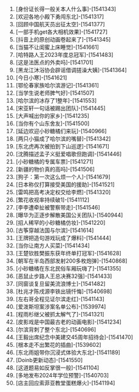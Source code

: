 
1. [身份证长得一般关本人什么事]-[1541343]
1. [欢迎各地小殿下勇闯东北]-[1541317]
1. [回顾中国航天员出征太空]-[1541377]
1. [一部手机get各大相机效果]-[1541727]
1. [抖音上的原创动画卷起来了]-[1541345]
1. [当猫不让闺蜜上床睡觉]-[1541661]
1. [哈特路人王2023年度总冠军]-[1541483]
1. [这是法医点的外卖吗]-[1541701]
1. [黑龙江沐浴协会辟谣借调搓澡大姨]-[1541364]
1. [今日小寒]-[1541621]
1. [鄂伦春家族哈尔滨游记]-[1541361]
1. [当学生说老师脾气好]-[1541507]
1. [哈尔滨的冰存了1整年]-[1541553]
1. [宋亚轩一句话被踢出团队]-[1541445]
1. [大声喊出你的家乡]-[1541235]
1. [当你有个山东舍友]-[1541500]
1. [延边欢迎小砂糖橘们来玩]-[1540966]
1. [两只小猫成了哈尔滨的嘴替]-[1541342]
1. [东北虎再次被拍到下山巡逻]-[1541671]
1. [沈腾描述孟子义挺爱唱歌但跑调]-[1541446]
1. [小砂糖橘的专属车票]-[1541271]
1. [新疆的物价真的高吗]-[1541506]
1. [狗子：第一次这么烦一个人]-[1541679]
1. [日本称仅打算接受美国的援助]-[1541521]
1. [雷鸣把高考决定权交给李燃]-[1541320]
1. [繁花收视率持续破1]-[1541112]
1. [李李遭牵扯被警察带走]-[1541546]
1. [曝华为正逐步解散美国公关团队]-[1540944]
1. [招人稀罕的小砂糖橘仿妆]-[1541220]
1. [古筝穿越法国与尔滨]-[1541614]
1. [王牌把造句游戏玩成了爆料]-[1541444]
1. [当你让南方人买菜]-[1541434]
1. [王楚钦胜樊振东获年终单打冠军]-[1541628]
1. [朝军在半岛西部发射200多枚炮弹]-[1540868]
1. [小砂糖橘在东北民俗车厢玩嗨了]-[1541355]
1. [恶鼠止步路人王总决赛32强]-[1541433]
1. [同窗谈复旦留美流浪博士]-[1541482]
1. [杜兆才陈戌源李铁出镜忏悔]-[1540698]
1. [左右哥全程见证尔滨走红]-[1541143]
1. [爱泼斯坦案涉案名单公布]-[1539974]
1. [程雨杉继父被抓太解气了]-[1541321]
1. [皮影戏是中国最古老的动画电影]-[1541234]
1. [尔滨背刺了整个东北]-[1540696]
1. [王毅出席纪念中美建交45周年招待会]-[1541470]
1. [根本走不出繁花的插曲]-[1539602]
1. [东北雨姐带你沉浸式体验大东北]-[1541189]
1. [Doinb更新动态]-[1541550]
1. [这道题易如反掌很一般]-[1541104]
1. [多地发布2024年学位预警]-[1540703]
1. [店主回应索菲亚教堂蛋糕爆火]-[1541194]